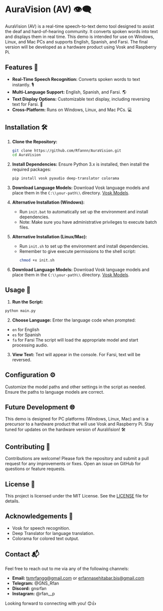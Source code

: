 
# AuraVision (AV) 👁️‍🗨️

AuraVision (AV) is a real-time speech-to-text demo tool designed to assist the deaf and hard-of-hearing community. It converts spoken words into text and displays them in real time. This demo is intended for use on Windows, Linux, and Mac PCs and supports English, Spanish, and Farsi. The final version will be developed as a hardware product using Vosk and Raspberry Pi.

## Features 🌟

- **Real-Time Speech Recognition:** Converts spoken words to text instantly. 🎙️
- **Multi-Language Support:** English, Spanish, and Farsi. 🌎
- **Text Display Options:** Customizable text display, including reversing text for Farsi. 📝
- **Cross-Platform:** Runs on Windows, Linux, and Mac PCs. 💻

## Installation 🛠️

1. **Clone the Repository:**
   ```bash
   git clone https://github.com/Rfannn/AuraVision.git
   cd AuraVision
   ```

2. **Install Dependencies:**
   Ensure Python 3.x is installed, then install the required packages:
   ```bash
   pip install vosk pyaudio deep-translator colorama
   ```

3. **Download Language Models:**
   Download Vosk language models and place them in the `C:\\your-path\\` directory. [Vosk Models](https://alphacephei.com/vosk/models).

4. **Alternative Installation (Windows):**
   - Run `init.bat` to automatically set up the environment and install dependencies.
   - Note: Make sure you have administrative privileges to execute batch files.

5. **Alternative Installation (Linux/Mac):**
   - Run `init.sh` to set up the environment and install dependencies.
   - Remember to give execute permissions to the shell script:
     ```bash
     chmod +x init.sh
     ```

3. **Download Language Models:**
Download Vosk language models and place them in the `C:\\your-path\\` directory. [Vosk Models](https://alphacephei.com/vosk/models).

## Usage 🚀

1. **Run the Script:**
```bash
python main.py
```

2. **Choose Language:**
Enter the language code when prompted:
- `en` for English
- `es` for Spanish
- `fa` for Farsi
The script will load the appropriate model and start processing audio.

3. **View Text:**
Text will appear in the console. For Farsi, text will be reversed.

## Configuration ⚙️

Customize the model paths and other settings in the script as needed. Ensure the paths to language models are correct.

## Future Development 🌐

This demo is designed for PC platforms (Windows, Linux, Mac) and is a precursor to a hardware product that will use Vosk and Raspberry Pi. Stay tuned for updates on the hardware version of AuraVision! 🛠️

## Contributing 🤝

Contributions are welcome! Please fork the repository and submit a pull request for any improvements or fixes. Open an issue on GitHub for questions or feature requests.

## License 📜

This project is licensed under the MIT License. See the [LICENSE](LICENSE) file for details.

## Acknowledgements 🙌

- Vosk for speech recognition.
- Deep Translator for language translation.
- Colorama for colored text output.


## Contact 📬

Feel free to reach out to me via any of the following channels:

- **Email:** tsmrfangg@gmail.com or erfannasehitabar.bis@gmail.com
- **Telegram:** @GNS_Rfan
- **Discord:** gnsrfan
- **Instagram:** @rfan__p

Looking forward to connecting with you! 😊👍
